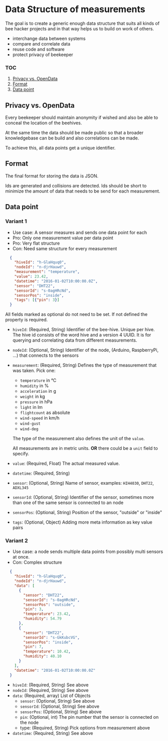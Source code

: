 # Data Structure of measurements

The goal is to create a generic enough data structure that suits all kinds of bee hacker projects and in that way helps us to build on work of others.

* interchange data between systems
* compare and correlate data
* reuse code and software
* protect privacy of beekeeper


### TOC

1. [Privacy vs. OpenData](#privacy-vs-opendata)
1. [Format](#format)
1. [Data point](#data-point)


## Privacy vs. OpenData

Every beekeeper should maintain anonymity if wished and also be able to conceal the location of the beehives.

At the same time the data should be made public so that a broader knowledgebase can be build and also correlations can be made.

To achieve this, all data points get a unique identifier.

## Format

The final format for storing the data is JSON.

Ids are generated and collisions are detected. Ids should be short to minimize the amount of data that needs to be send for each measurement.

## Data point

### Variant 1

* Use case: A sensor measures and sends one data point for each 
* Pro: Only one measurement value per data point
* Pro: Very flat structure
* Con: Need same structure for every measurement


```json
  {
    "hiveId": "h-GlaHquq0",
    "nodeId": "n-djrHauwd",
    "measurement": "temperature",
    "value": 23.42,
    "datetime": "2016-01-02T10:00:00.0Z",
    "sensor": "DHT22",
    "sensorId": "s-0agHRcNd",
    "sensorPos": "inside",
    "tags": [{"pin": 3}]
  }
```

All fields marked as optional do not need to be set. If not defined the property is required.

* `hiveId`: (Required, String) Identifier of the bee-hive. Unique per hive. The hive id consists of the word hive and a version 4 UUID. It is for querying and correlating data from different measurements.
* `nodeId`: (Optional, String) Identifier of the node, (Arduino, RaspberryPi, ...) that connects to the sensors
* `measurement`: (Required, String) Defines the type of measurement that was taken. Pick one:

    * `temperature`   in °C
    * `humidity`      in %
    * `acceleration`  in g
    * `weight`        in kg
    * `pressure`      in hPa
    * `light`         in lm
    * `flightcount`   as absolute
    * `wind-speed`    in km/h
    * `wind-gust`
    * `wind-deg`

    The type of the measurement also defines the unit of the `value`.
    
    All measurements are in metric units.
    **OR** there could be a `unit` field to specify.

* `value`: (Required, Float) The actual measured value.
* `datetime`: (Required, String)
* `sensor`: (Optional, String) Name of sensor, examples: `HIH4030`, `DHT22`, `ADXL345`
* `sensorId`: (Optional, String) Identifier of the sensor, sometimes more than one of the same sensor is connected to an node
* `sensorPos`: (Optional, String) Position of the sensor, "outside" or "inside"
* `tags`: (Optional, Object) Adding more meta information as key value pairs


### Variant 2

* Use case: a node sends multiple data points from possibly multi sensors at once.
* Con: Complex structure

```json
  {
    "hiveId": "h-GlaHquq0",
    "nodeId": "n-djrHauwd",
    "data": [
      {
        "sensor": "DHT22",
        "sensorId": "s-0agHRcNd",
        "sensorPos": "outside",
        "pin": 3,
        "temperature": 23.42,
        "humidity": 54.79
      },
      {
        "sensor": "DHT22",
        "sensorId": "s-GkKubcVG",
        "sensorPos": "inside",
        "pin": 7,
        "temperature": 10.42,
        "humidity": 40.10
      }
    ],
    "datetime": "2016-01-02T10:00:00.0Z"
  }
```

* `hiveId`: (Required, String) See above
* `nodeId`: (Required, String) See above
* `data`: (Required, array) List of Objects
  * `sensor`: (Optional, String) See above
  * `sensorId`: (Optional, String) See above
  * `sensorPos`: (Optional, String) See above
  * `pin`: (Optional, int) The pin number that the sensor is connected on the node
  * type: (Required, String) Pick options from measurement above
* `datetime`: (Required, String) See above
